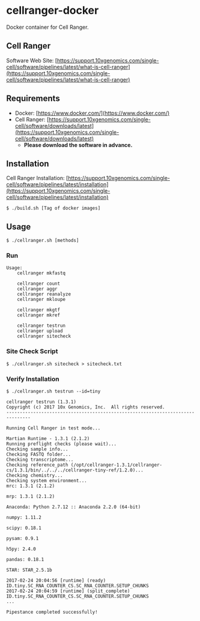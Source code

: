 # cellranger-docker

Docker container for Cell Ranger.

## Cell Ranger
Software Web Site: [https://support.10xgenomics.com/single-cell/software/pipelines/latest/what-is-cell-ranger](https://support.10xgenomics.com/single-cell/software/pipelines/latest/what-is-cell-ranger)

## Requirements
- Docker: [https://www.docker.com/](https://www.docker.com/)
- Cell Ranger: [https://support.10xgenomics.com/single-cell/software/downloads/latest](https://support.10xgenomics.com/single-cell/software/downloads/latest)
    - **Please download the software in advance.**

## Installation

Cell Ranger Installation: [https://support.10xgenomics.com/single-cell/software/pipelines/latest/installation](https://support.10xgenomics.com/single-cell/software/pipelines/latest/installation)

```
$ ./build.sh [Tag of docker images]
```

## Usage
```
$ ./cellranger.sh [methods]
```

### Run

```
Usage:
    cellranger mkfastq

    cellranger count
    cellranger aggr
    cellranger reanalyze
    cellranger mkloupe

    cellranger mkgtf
    cellranger mkref

    cellranger testrun
    cellranger upload
    cellranger sitecheck
```

### Site Check Script
```
$ ./cellranger.sh sitecheck > sitecheck.txt
```

### Verify Installation
```
$ ./cellranger.sh testrun --id=tiny
```

```
cellranger testrun (1.3.1)
Copyright (c) 2017 10x Genomics, Inc.  All rights reserved.
-------------------------------------------------------------------------------

Running Cell Ranger in test mode...

Martian Runtime - 1.3.1 (2.1.2)
Running preflight checks (please wait)...
Checking sample info...
Checking FASTQ folder...
Checking transcriptome...
Checking reference_path (/opt/cellranger-1.3.1/cellranger-cs/1.3.1/bin/../../../cellranger-tiny-ref/1.2.0)...
Checking chemistry...
Checking system environment...
mrc: 1.3.1 (2.1.2)

mrp: 1.3.1 (2.1.2)

Anaconda: Python 2.7.12 :: Anaconda 2.2.0 (64-bit)

numpy: 1.11.2

scipy: 0.18.1

pysam: 0.9.1

h5py: 2.4.0

pandas: 0.18.1

STAR: STAR_2.5.1b

2017-02-24 20:04:56 [runtime] (ready)           ID.tiny.SC_RNA_COUNTER_CS.SC_RNA_COUNTER.SETUP_CHUNKS
2017-02-24 20:04:59 [runtime] (split_complete)  ID.tiny.SC_RNA_COUNTER_CS.SC_RNA_COUNTER.SETUP_CHUNKS
...

Pipestance completed successfully!
```

